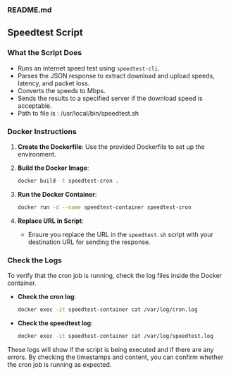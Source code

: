 ### README.md

## Speedtest Script

### What the Script Does
- Runs an internet speed test using `speedtest-cli`.
- Parses the JSON response to extract download and upload speeds, latency, and packet loss.
- Converts the speeds to Mbps.
- Sends the results to a specified server if the download speed is acceptable.
- Path to file is : /usr/local/bin/speedtest.sh

### Docker Instructions
1. **Create the Dockerfile**: Use the provided Dockerfile to set up the environment.


2. **Build the Docker Image**:
    ```sh
    docker build -t speedtest-cron .
    ```

3. **Run the Docker Container**:
    ```sh
    docker run -d --name speedtest-container speedtest-cron
    ```

4. **Replace URL in Script**:
    - Ensure you replace the URL in the `speedtest.sh` script with your destination URL for sending the response.

### Check the Logs

To verify that the cron job is running, check the log files inside the Docker container.

- **Check the cron log**:
  ```sh
  docker exec -it speedtest-container cat /var/log/cron.log
  ```

- **Check the speedtest log**:
  ```sh
  docker exec -it speedtest-container cat /var/log/speedtest.log
  ```

These logs will show if the script is being executed and if there are any errors. By checking the timestamps and content, you can confirm whether the cron job is running as expected.
